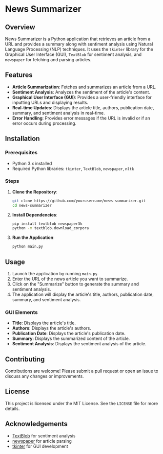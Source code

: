 # News Summarizer

## Overview

News Summarizer is a Python application that retrieves an article from a URL and provides a summary along with sentiment analysis using Natural Language Processing (NLP) techniques. It uses the `tkinter` library for the Graphical User Interface (GUI), `TextBlob` for sentiment analysis, and `newspaper` for fetching and parsing articles.

## Features

- **Article Summarization**: Fetches and summarizes an article from a URL.
- **Sentiment Analysis**: Analyzes the sentiment of the article's content.
- **Graphical User Interface (GUI)**: Provides a user-friendly interface for inputting URLs and displaying results.
- **Real-time Updates**: Displays the article title, authors, publication date, summary, and sentiment analysis in real-time.
- **Error Handling**: Provides error messages if the URL is invalid or if an error occurs during processing.

## Installation

### Prerequisites

- Python 3.x installed
- Required Python libraries: `tkinter`, `TextBlob`, `newspaper`, `nltk`

### Steps

1. **Clone the Repository**:
   ```bash
   git clone https://github.com/yourusername/news-summarizer.git
   cd news-summarizer
   ```

2. **Install Dependencies**:
   ```bash
   pip install textblob newspaper3k
   python -m textblob.download_corpora
   ```

3. **Run the Application**:
   ```bash
   python main.py
   ```

## Usage

1. Launch the application by running `main.py`.
2. Enter the URL of the news article you want to summarize.
3. Click on the "Summarize" button to generate the summary and sentiment analysis.
4. The application will display the article's title, authors, publication date, summary, and sentiment analysis.

### GUI Elements

- **Title**: Displays the article's title.
- **Authors**: Displays the article's authors.
- **Publication Date**: Displays the article's publication date.
- **Summary**: Displays the summarized content of the article.
- **Sentiment Analysis**: Displays the sentiment analysis of the article.

## Contributing

Contributions are welcome! Please submit a pull request or open an issue to discuss any changes or improvements.

## License

This project is licensed under the MIT License. See the `LICENSE` file for more details.

## Acknowledgements

- [TextBlob](https://textblob.readthedocs.io/en/dev/) for sentiment analysis
- [newspaper](https://github.com/codelucas/newspaper) for article parsing
- [tkinter](https://docs.python.org/3/library/tkinter.html) for GUI development

